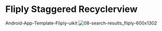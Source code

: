 # Fliply Staggered Recyclerview
Android-App-Template-Fliply-uikit
![08-search-results_fliply-600x1302](https://user-images.githubusercontent.com/44021029/48600582-7ad3d480-e992-11e8-9a55-e7712d9da2d4.png)
